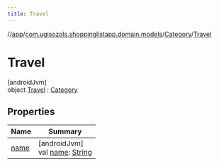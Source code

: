 ```yaml
---
title: Travel
---
```

//[app](../../../../index.html)/[com.ugisozols.shoppinglistapp.domain.models](../../index.html)/[Category](../index.html)/[Travel](index.html)



# Travel



[androidJvm]\
object [Travel](index.html) : [Category](../index.html)



## Properties


| Name | Summary |
|---|---|
| [name](../name.html) | [androidJvm]<br>val [name](../name.html): [String](https://kotlinlang.org/api/latest/jvm/stdlib/kotlin/-string/index.html) |

